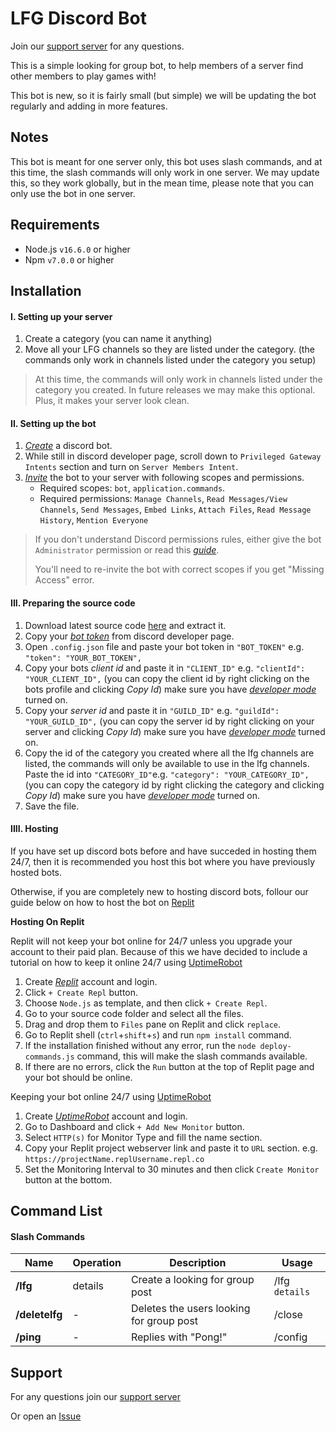 # LFG Discord Bot

Join our [support server](https://discord.gg/gyDAUwvjQU) for any questions.

This is a simple looking for group bot, to help members of a server find other members to play games with!

This bot is new, so it is fairly small (but simple) we will be updating the bot regularly and adding in more features.

## Notes

This bot is meant for one server only, this bot uses slash commands, and at this time, the slash commands will only work in one server. We may update this, so they work globally, but in the mean time, please note that you can only use the bot in one server.

## Requirements

* Node.js `v16.6.0` or higher
* Npm `v7.0.0` or higher

## Installation

#### I. Setting up your server

1. Create a category (you can name it anything)
2. Move all your LFG channels so they are listed under the category. (the commands only work in channels listed under the category you setup)

> At this time, the commands will only work in channels listed under the category you created. In future releases we may make this optional. Plus, it makes your server look clean.

#### II. Setting up the bot

1. *[Create](https://discordjs.guide/preparations/setting-up-a-bot-application.html#creating-your-bot)* a discord bot.
2. While still in discord developer page, scroll down to `Privileged Gateway Intents` section and turn on `Server Members Intent`.
3. *[Invite](https://discordjs.guide/preparations/adding-your-bot-to-servers.html#adding-your-bot-to-servers)* the bot to your server with following scopes and permissions.
   * Required scopes: `bot`, `application.commands`.
   * Required permissions: `Manage Channels`, `Read Messages/View Channels`, `Send Messages`, `Embed Links`, `Attach Files`, `Read Message History`, `Mention Everyone`

> If you don't understand Discord permissions rules, either give the bot `Administrator` permission or read this *[guide](https://discordjs.guide/popular-topics/permissions-extended.html#permissions-extended)*.
>
> You'll need to re-invite the bot with correct scopes if you get "Missing Access" error.

#### III. Preparing the source code

1. Download latest source code [here](https://github.com/qwikz/lfgbot/releases) and extract it.
2. Copy your *[bot token](https://discordjs.guide/preparations/setting-up-a-bot-application.html#your-token)* from discord developer page.
3. Open `.config.json` file and paste your bot token in `"BOT_TOKEN"` e.g. `"token": "YOUR_BOT_TOKEN",`
4. Copy your bots *client id* and paste it in `"CLIENT_ID"` e.g. `"clientId": "YOUR_CLIENT_ID",` (you can copy the client id by right clicking on the bots profile and clicking *Copy Id*) make sure you have *[developer mode](https://www.howtogeek.com/714348/how-to-enable-or-disable-developer-mode-on-discord/)* turned on.
5. Copy your *server id* and paste it in `"GUILD_ID"` e.g. `"guildId": "YOUR_GUILD_ID",` (you can copy the server id by right clicking on your server and clicking *Copy Id*) make sure you have *[developer mode](https://www.howtogeek.com/714348/how-to-enable-or-disable-developer-mode-on-discord/)* turned on.
6. Copy the id of the category you created where all the lfg channels are listed, the commands will only be available to use in the lfg channels. Paste the id into `"CATEGORY_ID"`e.g. `"category": "YOUR_CATEGORY_ID",` (you can copy the category id by right clicking the category and clicking *Copy Id*) make sure you have *[developer mode](https://www.howtogeek.com/714348/how-to-enable-or-disable-developer-mode-on-discord/)* turned on.
7. Save the file. 

#### IIII. Hosting

If you have set up discord bots before and have succeded in hosting them 24/7, then it is recommended you host this bot where you have previously hosted bots.

Otherwise, if you are completely new to hosting discord bots, follour our guide below on how to host the bot on [Replit](https://replit.com/)

**Hosting On Replit**

Replit will not keep your bot online for 24/7 unless you upgrade your account to their paid plan. Because of this we have decided to include a tutorial on how to keep it online 24/7 using [UptimeRobot](https://uptimerobot.com/)

1. Create *[Replit](https://replit.com/signup)* account and login.
2. Click `+ Create Repl` button.
3. Choose `Node.js` as template, and then click `+ Create Repl`.
4. Go to your source code folder and select all the files.
5. Drag and drop them to `Files` pane on Replit and click `replace`.
6. Go to Replit shell (`ctrl`+`shift`+`s`) and run `npm install` command.
7. If the installation finished without any error, run the `node deploy-commands.js` command, this will make the slash commands available.
8. If there are no errors, click the `Run` button at the top of Replit page and your bot should be online.

Keeping your bot online 24/7 using [UptimeRobot](https://uptimerobot.com/)

1. Create *[UptimeRobot](https://app.uptimerobot.com/signUp)* account and login.
2. Go to Dashboard and click `+ Add New Monitor` button.
3. Select `HTTP(s)` for Monitor Type and fill the name section.
4. Copy your Replit project webserver link and paste it to `URL` section. e.g. `https://projectName.replUsername.repl.co`
5. Set the Monitoring Interval to 30 minutes and then click `Create Monitor` button at the bottom.

## Command List

#### Slash Commands

| Name | Operation | Description | Usage |
| ------- | --------- | ----------- | ----- |
| **/lfg** | details | Create a looking for group post | /lfg `details`
| **/deletelfg** | - | Deletes the users looking for group post | /close
| **/ping** | - | Replies with "Pong!" | /config 

## Support

For any questions join our [support server](https://discord.gg/gyDAUwvjQU)

Or open an [Issue](https://github.com/qwikz/lfgbot/issues)



